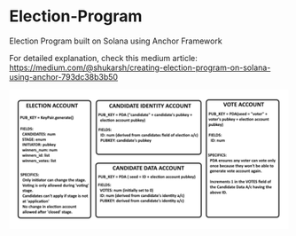 # Election-Program
Election Program built on Solana using Anchor Framework

For detailed explanation, check this medium article: https://medium.com/@shukarsh/creating-election-program-on-solana-using-anchor-793dc38b3b50

![](elections.png?raw=true "Accounts used in the program")

